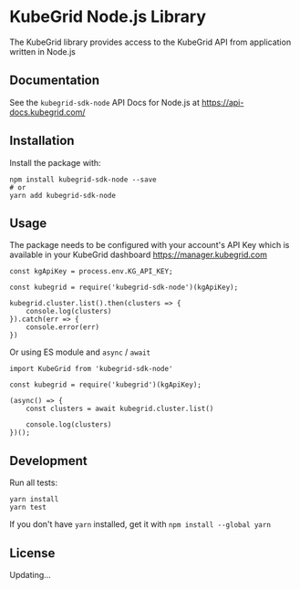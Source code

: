 # KubeGrid Node.js Library

The KubeGrid library provides access to the KubeGrid API from application written in Node.js

## Documentation

See the `kubegrid-sdk-node` API Docs for Node.js at https://api-docs.kubegrid.com/

## Installation

Install the package with:

```
npm install kubegrid-sdk-node --save
# or
yarn add kubegrid-sdk-node
```

## Usage

The package needs to be configured with your account's API Key which is available in your KubeGrid dashboard https://manager.kubegrid.com

```
const kgApiKey = process.env.KG_API_KEY;

const kubegrid = require('kubegrid-sdk-node')(kgApiKey);

kubegrid.cluster.list().then(clusters => {
    console.log(clusters)
}).catch(err => {
    console.error(err)
})
```

Or using ES module and `async` / `await`

```
import KubeGrid from 'kubegrid-sdk-node'

const kubegrid = require('kubegrid')(kgApiKey);

(async() => {
    const clusters = await kubegrid.cluster.list()

    console.log(clusters)
})();

```

## Development

Run all tests:

```
yarn install
yarn test
```

If you don't have `yarn` installed, get it with `npm install --global yarn`

## License

Updating...
